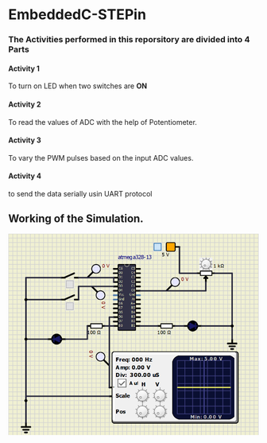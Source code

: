 # EmbeddedC-STEPin

### The Activities performed in this reporsitory are divided into 4 Parts

#### Activity 1
To turn on LED when two switches are __ON__

#### Activity 2
To read the values of ADC with the help of Potentiometer.

#### Activity 3
To vary the PWM pulses based on the input ADC values.

#### Activity 4
to send the data serially usin UART protocol

## Working of the Simulation.

![Simulation_file](simulation.png)